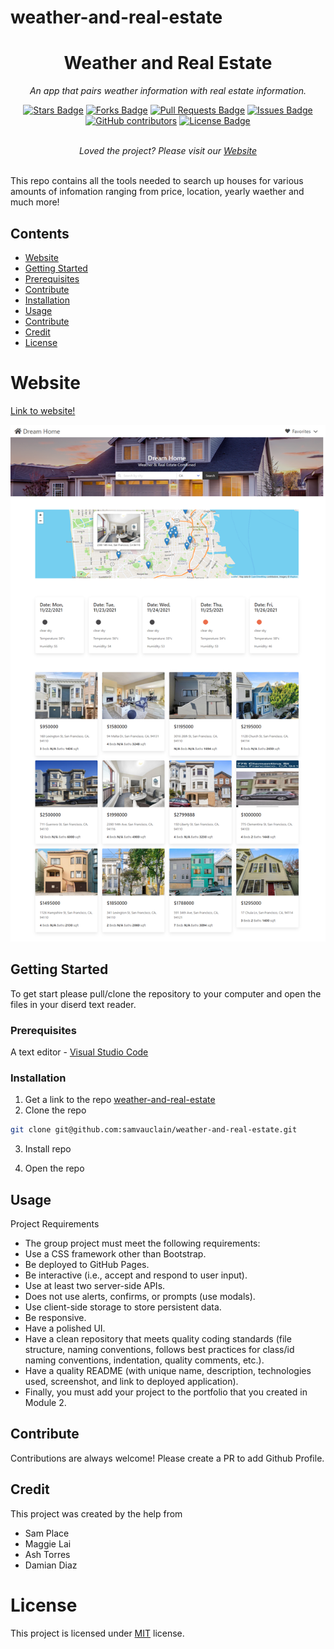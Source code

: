 # weather-and-real-estate
<h1 align="center">Weather and Real Estate</h1>
<p align="center"><i>An app that pairs weather information with real estate information.</i></p>
<div align="center">
  <a href="https://github.com/samvauclain/weather-and-real-estate/stargazers"><img src="https://img.shields.io/github/stars/samvauclain/weather-and-real-estate" alt="Stars Badge"/></a>
<a href="https://github.com/samvauclain/weather-and-real-estate/network/members"><img src="https://img.shields.io/github/forks/samvauclain/weather-and-real-estate" alt="Forks Badge"/></a>
<a href="https://github.com/samvauclain/weather-and-real-estate/pulls"><img src="https://img.shields.io/github/issues-pr/samvauclain/weather-and-real-estate" alt="Pull Requests Badge"/></a>
<a href="https://github.com/samvauclain/weather-and-real-estate/issues"><img src="https://img.shields.io/github/issues/samvauclain/weather-and-real-estate" alt="Issues Badge"/></a>
<a href="https://github.com/samvauclain/weather-and-real-estate/graphs/contributors"><img alt="GitHub contributors" src="https://img.shields.io/github/contributors/samvauclain/weather-and-real-estate?color=2b9348"></a>
<a href="https://github.com/samvauclain/weather-and-real-estate/blob/README.md-LICENSE/LICENSE"><img src="https://img.shields.io/github/license/elangosundar/awesome-README-templates?color=2b9348" alt="License Badge"/></a>
</div>
<br>
<p align="center"><i>Loved the project? Please visit our <a href="https://samvauclain.github.io/weather-and-real-estate/">Website</a></i></p>
<br>
This repo contains all the tools needed to search up houses for various amounts of infomation ranging from price, location, yearly waether and much more!

## Contents
  - [Website](#Website)
  - [Getting Started](#Getting-Started)
  - [Prerequisites](#Prerequisites)
  - [Contribute](#contribute)
  - [Installation](#Installation)
  - [Usage](#Usage)
  - [Contribute](#Contribute)
  - [Credit](#Credit)
  - [License](#License)

# Website

[Link to website!]()

<img src="./assets/img/weather-real-estate.png">


## Getting Started

To get start please pull/clone the repository to your computer and open the files in your diserd text reader.

### Prerequisites

A text editor - [Visual Studio Code](https://code.visualstudio.com/download)

### Installation

1. Get a link to the repo [weather-and-real-estate](https://github.com/samvauclain/weather-and-real-estate)
2. Clone the repo
```sh
git clone git@github.com:samvauclain/weather-and-real-estate.git
```
3. Install repo

4. Open the repo

## Usage

Project Requirements
- The group project must meet the following requirements:
- Use a CSS framework other than Bootstrap.
- Be deployed to GitHub Pages.
- Be interactive (i.e., accept and respond to user input).
- Use at least two server-side APIs.
- Does not use alerts, confirms, or prompts (use modals).
- Use client-side storage to store persistent data.
- Be responsive.
- Have a polished UI.
- Have a clean repository that meets quality coding standards (file structure, naming conventions, follows best practices for class/id naming conventions, indentation, quality comments, etc.).
- Have a quality README (with unique name, description, technologies used, screenshot, and link to deployed application).
- Finally, you must add your project to the portfolio that you created in Module 2.

## Contribute

Contributions are always welcome! Please create a PR to add Github Profile.

## Credit 

This project was created by the help from
- Sam Place
- Maggie Lai
- Ash Torres
- Damian Diaz

# License

This project is licensed under [MIT](https://opensource.org/licenses/MIT) license.
